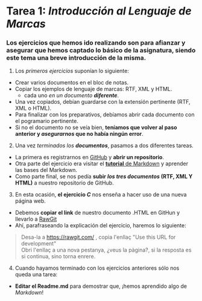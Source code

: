 # Tarea 1: _Introducción al Lenguaje de Marcas_
### Los ejercicios que hemos ido realizando son para afianzar y asegurar que hemos captado **lo básico** de la asignatura, siendo este tema una breve introducción de la misma.
1. Los _primeros ejercicios_ suponían lo siguiente:
 * Crear varios documentos en el bloc de notas.
 * Copiar los ejemplos de lenguaje de marcas: RTF, XML y HTML.
   * cada uno _en un documento **diferente**_.
 * Una vez copiados, debían guardarse con la extensión pertinente (RTF, XML o HTML).
 * Para finalizar con los preparativos, debíamos abrir cada documento con el pogramario pertinente.
 * Si no el documento no se veía bien, **teníamos que volver al paso anterior y _asegurarnos_ que no había ningún error**.
 
2. Una vez _terminados los **documentos**_, pasamos a dos diferentes tareas.
 * La primera es registrarnos en [GitHub][Github] y **abrir un repositorio**.
 * Otra parte del ejercicio era visitar el [**tutorial** de Markdown][Tutorial MarkDown] y aprender las bases del Markdown.
 * Como parte final, se nos pedía **subir _los tres documentos_ (RTF, XML Y HTML)** a nuestro repositorio de GitHub.
 
3. En esta ocasión, **el ejercicio _C_** nos enseña a hacer uso de una nueva página web.
 * Debemos **copiar el link** de nuestro documento .HTML en GitHun y llevarlo a [RawGit][RawGit]
 * Ahí, parafraseando la explicación del ejercicio, haremos lo siguiente:
 > Desa-la a https://rawgit.com/ , copia l'enllaç "Use this URL for development"  
 > Obri l'enllaç a una nova pestanya, ¿veus la pàgina?, si la resposta es si continua, sino torna enrere.
 
 4. Cuando hayamos terminado con los ejercicios anteriores sólo nos queda una tarea:
  * **Editar el Readme.md** para demostrar que, ¡hemos aprendido algo de _Markdown_!
  
  [Github]: https://github.com/
  [Tutorial MarkDown]: http://www.markdowntutorial.com
  [RawGit]: https://rawgit.com
